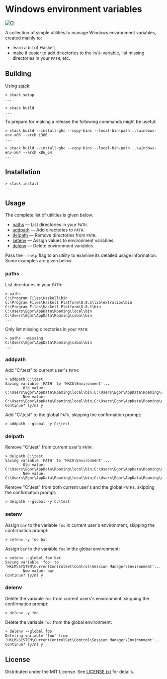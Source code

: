 Windows environment variables
=============================

[![CI](https://github.com/egor-tensin/windows-env/actions/workflows/ci.yml/badge.svg)](https://github.com/egor-tensin/windows-env/actions/workflows/ci.yml)

A collection of simple utilities to manage Windows environment variables,
created mainly to:

* learn a bit of Haskell,
* make it easier to add directories to the `PATH` variable, list missing
directories in your `PATH`, etc.

Building
--------

Using [stack]:

```
> stack setup
...

> stack build
...
```

[stack]: http://docs.haskellstack.org/en/stable/README/

To prepare for making a release the following commands might be useful:

```
> stack build --install-ghc --copy-bins --local-bin-path ..\windows-env-x86 --arch i386
...

> stack build --install-ghc --copy-bins --local-bin-path ..\windows-env-x64 --arch x86_64
...
```

Installation
------------

```
> stack install
...
```

Usage
-----

The complete list of utilities is given below.

* [paths] &mdash; List directories in your `PATH`.
* [addpath] &mdash; Add directories to `PATH`.
* [delpath] &mdash; Remove directories from `PATH`.
* [setenv] &mdash; Assign values to environment variables.
* [delenv] &mdash; Delete environment variables.

Pass the `--help` flag to an utility to examine its detailed usage information.
Some examples are given below.

[paths]: #paths
[addpath]: #addpath
[delpath]: #delpath
[setenv]: #setenv
[delenv]: #delenv

### paths

List directories in your `PATH`:

```
> paths
C:\Program Files\Haskell\bin
C:\Program Files\Haskell Platform\8.0.1\lib\extralibs\bin
C:\Program Files\Haskell Platform\8.0.1\bin
C:\Users\Egor\AppData\Roaming\local\bin
C:\Users\Egor\AppData\Roaming\cabal\bin
...
```

Only list missing directories in your `PATH`:

```
> paths --missing
C:\Users\Egor\AppData\Roaming\cabal\bin
...
```

### addpath

Add "C:\test" to current user's `PATH`:

```
> addpath C:\test
Saving variable 'PATH' to 'HKCU\Environment'...
        Old value: C:\Users\Egor\AppData\Roaming\local\bin;C:\Users\Egor\AppData\Roaming\cabal\bin
        New value: C:\Users\Egor\AppData\Roaming\local\bin;C:\Users\Egor\AppData\Roaming\cabal\bin;C:\test
Continue? (y/n) y
```

Add "C:\test" to the global `PATH`, skipping the confirmation prompt:

```
> addpath --global -y C:\test
```

### delpath

Remove "C:\test" from current user's `PATH`:

```
> delpath C:\test
Saving variable 'PATH' to 'HKCU\Environment'...
        Old value: C:\Users\Egor\AppData\Roaming\local\bin;C:\Users\Egor\AppData\Roaming\cabal\bin;C:\test
        New value: C:\Users\Egor\AppData\Roaming\local\bin;C:\Users\Egor\AppData\Roaming\cabal\bin
```

Remove "C:\test" from both current user's and the global `PATH`s, skipping the
confirmation prompt:

```
> delpath --global -y C:\test
```

### setenv

Assign `bar` to the variable `foo` in current user's environment, skipping the
confirmation prompt:

```
> setenv -y foo bar
```

Assign `bar` to the variable `foo` in the global environment:

```
> setenv --global foo bar
Saving variable 'foo' to 'HKLM\SYSTEM\CurrentControlSet\Control\Session Manager\Environment'...
        New value: bar
Continue? (y/n) y
```

### delenv

Delete the variable `foo` from current users's environment, skipping the
confirmation prompt:

```
> delenv -y foo
```

Delete the variable `foo` from the global environment:

```
> delenv --global foo
Deleting variable 'foo' from 'HKLM\SYSTEM\CurrentControlSet\Control\Session Manager\Environment'...
Continue? (y/n) y
```

License
-------

Distributed under the MIT License.
See [LICENSE.txt] for details.

[LICENSE.txt]: LICENSE.txt
